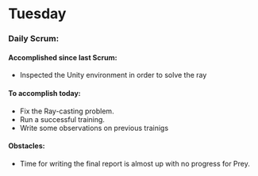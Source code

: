# Tuesday
### Daily Scrum:
#### Accomplished since last Scrum:
- Inspected the Unity environment in order to solve the ray
#### To accomplish today:
- Fix the Ray-casting problem.
- Run a successful training.
- Write some observations on previous trainigs
#### Obstacles:
- Time for writing the final report is almost up with no progress for Prey.